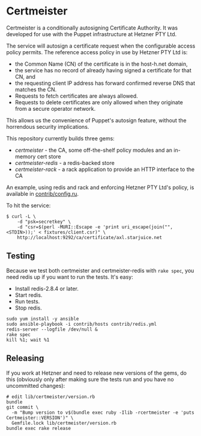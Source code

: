 # Certmeister

Certmeister is a conditionally autosigning Certificate Authority. It was developed for use
with the Puppet infrastructure at Hetzner PTY Ltd.

The service will autosign a certificate request when the configurable access policy permits.
The reference access policy in use by Hetzner PTY Ltd is:

* the Common Name (CN) of the certificate is in the host-h.net domain,
* the service has no record of already having signed a certificate for that CN, and
* the requesting client IP address has forward confirmed reverse DNS that matches the CN.
* Requests to fetch certificates are always allowed.
* Requests to delete certificates are only allowed when they originate from
  a secure operator network.

This allows us the convenience of Puppet's autosign feature, without the horrendous security implications.

This repository currently builds three gems:

* _certmeister_ - the CA, some off-the-shelf policy modules and an in-memory cert store
* _certmeister-redis_ - a redis-backed store
* _certmeister-rack_ - a rack application to provide an HTTP interface to the CA

An example, using redis and rack and enforcing Hetzner PTY Ltd's policy, is available in [contrib/config.ru](contrib/config.ru).

To hit the service:

```
$ curl -L \
    -d "psk=secretkey" \
    -d "csr=$(perl -MURI::Escape -e 'print uri_escape(join("", <STDIN>));' < fixtures/client.csr)" \
    http://localhost:9292/ca/certificate/axl.starjuice.net
```

## Testing

Because we test both certmeister and certmeister-redis with `rake spec`, you need redis up if you want to run the tests. It's easy:

* Install redis-2.8.4 or later.
* Start redis.
* Run tests.
* Stop redis.

```
sudo yum install -y ansible
sudo ansible-playbook -i contrib/hosts contrib/redis.yml
redis-server --logfile /dev/null &
rake spec
kill %1; wait %1
```

## Releasing

If you work at Hetzner and need to release new versions of the gems, do this
(obviously only after making sure the tests run and you have no uncommitted
changes):

```
# edit lib/certmeister/version.rb
bundle
git commit \
  -m "Bump version to v$(bundle exec ruby -Ilib -rcertmeister -e 'puts Certmeister::VERSION')" \
  Gemfile.lock lib/certmeister/version.rb
bundle exec rake release
```
